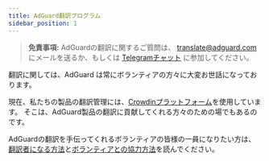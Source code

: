```yaml
---
title: AdGuard翻訳プログラム
sidebar_position: 1
---
```


> **免責事項:** AdGuardの翻訳に関するご質問は、 [translate@adguard.com](mailto:translate@adguard.com) にメールを送るか、もしくは [Telegramチャット](https://t.me/joinchat/UVYTLcHbr8JmOGIy) に参加してください。

翻訳に関しては、AdGuard は常にボランティアの方々に大変お世話になっております。

現在、私たちの製品の翻訳管理には、[Crowdinプラットフォーム](https://crowdin.com/)を使用しています。 そこは、AdGuard製品の翻訳に貢献してくれる方々のための場でもあるのです。

AdGuardの翻訳を手伝ってくれるボランティアの皆様の一員になりたい方は、 [翻訳者になる方法](../become-translator)と[ボランティアとの協力方法](../rewards)を読んでください。